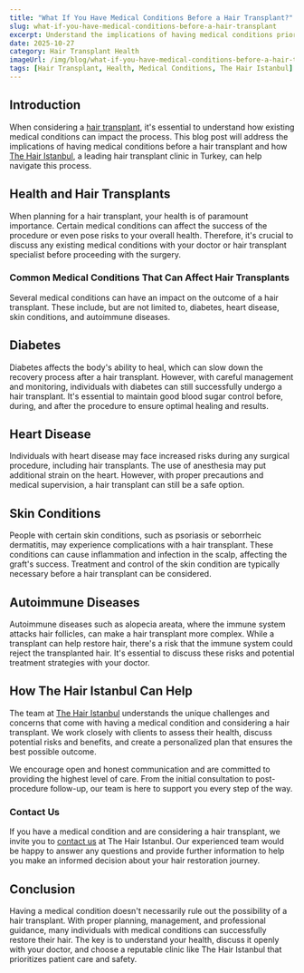 ```yaml
---
title: "What If You Have Medical Conditions Before a Hair Transplant?"
slug: what-if-you-have-medical-conditions-before-a-hair-transplant
excerpt: Understand the implications of having medical conditions prior to a hair transplant and how The Hair Istanbul can help navigate this process.
date: 2025-10-27
category: Hair Transplant Health
imageUrl: /img/blog/what-if-you-have-medical-conditions-before-a-hair-transplant.png
tags: [Hair Transplant, Health, Medical Conditions, The Hair Istanbul]
---
```


<h2>Introduction</h2>
<p>When considering a <a href="https://thehairistanbul.com">hair transplant</a>, it's essential to understand how existing medical conditions can impact the process. This blog post will address the implications of having medical conditions before a hair transplant and how <a href="https://thehairistanbul.com">The Hair Istanbul</a>, a leading hair transplant clinic in Turkey, can help navigate this process.</p>

<h2>Health and Hair Transplants</h2>
<p>When planning for a hair transplant, your health is of paramount importance. Certain medical conditions can affect the success of the procedure or even pose risks to your overall health. Therefore, it's crucial to discuss any existing medical conditions with your doctor or hair transplant specialist before proceeding with the surgery.</p>

<h3>Common Medical Conditions That Can Affect Hair Transplants</h3>
<p>Several medical conditions can have an impact on the outcome of a hair transplant. These include, but are not limited to, diabetes, heart disease, skin conditions, and autoimmune diseases.</p>

<h2>Diabetes</h2>
<p>Diabetes affects the body's ability to heal, which can slow down the recovery process after a hair transplant. However, with careful management and monitoring, individuals with diabetes can still successfully undergo a hair transplant. It's essential to maintain good blood sugar control before, during, and after the procedure to ensure optimal healing and results.</p>

<h2>Heart Disease</h2>
<p>Individuals with heart disease may face increased risks during any surgical procedure, including hair transplants. The use of anesthesia may put additional strain on the heart. However, with proper precautions and medical supervision, a hair transplant can still be a safe option.</p>

<h2>Skin Conditions</h2>
<p>People with certain skin conditions, such as psoriasis or seborrheic dermatitis, may experience complications with a hair transplant. These conditions can cause inflammation and infection in the scalp, affecting the graft's success. Treatment and control of the skin condition are typically necessary before a hair transplant can be considered.</p>

<h2>Autoimmune Diseases</h2>
<p>Autoimmune diseases such as alopecia areata, where the immune system attacks hair follicles, can make a hair transplant more complex. While a transplant can help restore hair, there's a risk that the immune system could reject the transplanted hair. It's essential to discuss these risks and potential treatment strategies with your doctor.</p>

<h2>How The Hair Istanbul Can Help</h2>
<p>The team at <a href="https://thehairistanbul.com">The Hair Istanbul</a> understands the unique challenges and concerns that come with having a medical condition and considering a hair transplant. We work closely with clients to assess their health, discuss potential risks and benefits, and create a personalized plan that ensures the best possible outcome.</p>

<p>We encourage open and honest communication and are committed to providing the highest level of care. From the initial consultation to post-procedure follow-up, our team is here to support you every step of the way.</p>

<h3>Contact Us</h3>
<p>If you have a medical condition and are considering a hair transplant, we invite you to <a href="https://thehairistanbul.com/contact">contact us</a> at The Hair Istanbul. Our experienced team would be happy to answer any questions and provide further information to help you make an informed decision about your hair restoration journey.</p>

<h2>Conclusion</h2>
<p>Having a medical condition doesn't necessarily rule out the possibility of a hair transplant. With proper planning, management, and professional guidance, many individuals with medical conditions can successfully restore their hair. The key is to understand your health, discuss it openly with your doctor, and choose a reputable clinic like The Hair Istanbul that prioritizes patient care and safety.</p>